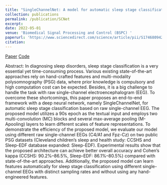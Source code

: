```yaml
---
title: "SingleChannelNet: A model for automatic sleep stage classification with raw single-channel EEG"
collection: publications
permalink: /publication/SCNet
excerpt: 
date: 2022-05-01
venue: 'Biomedical Signal Processing and Control (BSPC) '
paperurl: 'https://www.sciencedirect.com/science/article/pii/S1746809422001148'
citation: 
---
```


[Paper](https://www.sciencedirect.com/science/article/pii/S1746809422001148)
[Code](https://github.com/zhangjinyangnwpu/LDCR)

Abstract:
In diagnosing sleep disorders, sleep stage classification is a very essential yet time-consuming process. Various existing state-of-the-art approaches rely on hand-crafted features and multi-modality polysomnography (PSG) data, where prior knowledge is compulsory and high computation cost can be expected. Besides, it is a big challenge to handle the task with raw single-channel electroencephalogram (EEG). To overcome these shortcomings, this paper proposes an end-to-end framework with a deep neural network, namely SingleChannelNet, for automatic sleep stage classification based on raw single-channel EEG. The proposed model utilizes a 90s epoch as the textual input and employs two multi-convolution (MC) blocks and several max-average pooling (M-Apooling) layers to learn different scales of feature representations. To demonstrate the efficiency of the proposed model, we evaluate our model using different raw single-channel EEGs (C4/A1 and Fpz-Cz) on two public PSG datasets (Cleveland children’s sleep and health study: CCSHS and Sleep-EDF database expanded: Sleep-EDF). Experimental results show that the proposed architecture can achieve better overall accuracy and Cohen’s kappa (CCSHS: 90.2%–86.5%, Sleep-EDF: 86.1%–80.5%) compared with state-of-the-art approaches. Additionally, the proposed model can learn features automatically for sleep stage classification using different single-channel EEGs with distinct sampling rates and without using any hand-engineered features.
